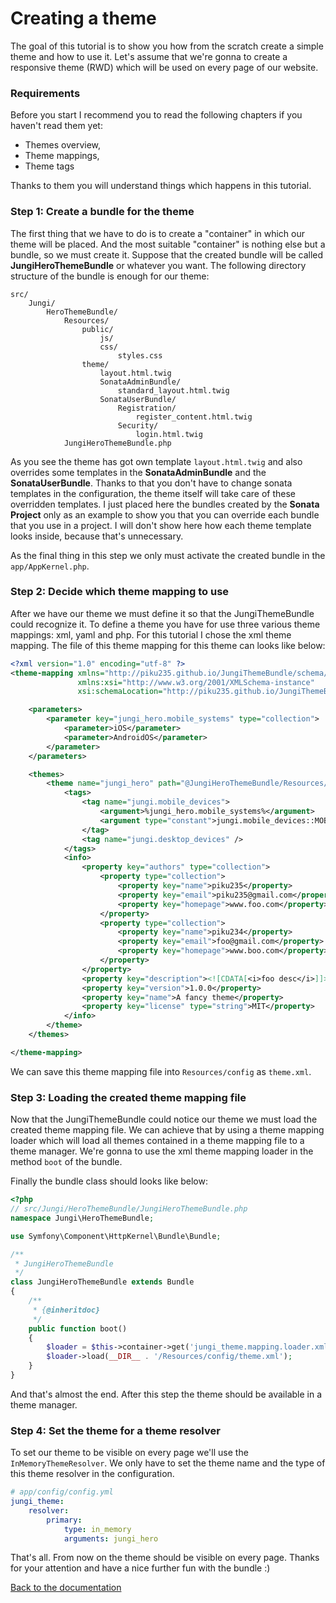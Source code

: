 Creating a theme
================

The goal of this tutorial is to show you how from the scratch create a simple theme and how to use it. Let's assume that 
we're gonna to create a responsive theme (RWD) which will be used on every page of our website.

### Requirements

Before you start I recommend you to read the following chapters if you haven't read them yet:

* Themes overview,
* Theme mappings,
* Theme tags

Thanks to them you will understand things which happens in this tutorial.

### Step 1: Create a bundle for the theme

The first thing that we have to do is to create a "container" in which our theme will be placed. And the most suitable
"container" is nothing else but a bundle, so we must create it. Suppose that the created bundle will be called 
**JungiHeroThemeBundle** or whatever you want. The following directory structure of the bundle is enough for our theme:

```
src/
    Jungi/
        HeroThemeBundle/
            Resources/
                public/
                    js/
                    css/
                        styles.css
                theme/
                    layout.html.twig
                    SonataAdminBundle/
                        standard_layout.html.twig
                    SonataUserBundle/
                        Registration/
                            register_content.html.twig
                        Security/
                            login.html.twig
            JungiHeroThemeBundle.php
```

As you see the theme has got own template `layout.html.twig` and also overrides some templates in the **SonataAdminBundle**
and the **SonataUserBundle**. Thanks to that you don't have to change sonata templates in the configuration, the theme
itself will take care of these overridden templates. I just placed here the bundles created by the **Sonata Project** 
only as an example to show you that you can override each bundle that you use in a project. I will don't show here how 
each theme template looks inside, because that's unnecessary.

As the final thing in this step we only must activate the created bundle in the `app/AppKernel.php`. 

### Step 2: Decide which theme mapping to use

After we have our theme we must define it so that the JungiThemeBundle could recognize it. To define a theme you have for 
use three various theme mappings: xml, yaml and php. For this tutorial I chose the xml theme mapping. The file of this 
theme mapping for this theme can looks like below:

```xml
<?xml version="1.0" encoding="utf-8" ?>
<theme-mapping xmlns="http://piku235.github.io/JungiThemeBundle/schema/theme-mapping"
               xmlns:xsi="http://www.w3.org/2001/XMLSchema-instance"
               xsi:schemaLocation="http://piku235.github.io/JungiThemeBundle/schema/theme-mapping https://raw.githubusercontent.com/piku235/JungiThemeBundle/master/Mapping/Loader/schema/theme-1.0.xsd">

    <parameters>
        <parameter key="jungi_hero.mobile_systems" type="collection">
            <parameter>iOS</parameter>
            <parameter>AndroidOS</parameter>
        </parameter>
    </parameters>

    <themes>
        <theme name="jungi_hero" path="@JungiHeroThemeBundle/Resources/theme">
            <tags>
                <tag name="jungi.mobile_devices">
                    <argument>%jungi_hero.mobile_systems%</argument>
                    <argument type="constant">jungi.mobile_devices::MOBILE</argument>
                </tag>
                <tag name="jungi.desktop_devices" />
            </tags>
            <info>
                <property key="authors" type="collection">
                    <property type="collection">
                        <property key="name">piku235</property>
                        <property key="email">piku235@gmail.com</property>
                        <property key="homepage">www.foo.com</property>
                    </property>
                    <property type="collection">
                        <property key="name">piku234</property>
                        <property key="email">foo@gmail.com</property>
                        <property key="homepage">www.boo.com</property>
                    </property>
                </property>
                <property key="description"><![CDATA[<i>foo desc</i>]]></property>
                <property key="version">1.0.0</property>
                <property key="name">A fancy theme</property>
                <property key="license" type="string">MIT</property>
            </info>
        </theme>
    </themes>

</theme-mapping>
```

We can save this theme mapping file into `Resources/config` as `theme.xml`.

### Step 3: Loading the created theme mapping file

Now that the JungiThemeBundle could notice our theme we must load the created theme mapping file. We can achieve that by
using a theme mapping loader which will load all themes contained in a theme mapping file to a theme manager. We're gonna 
to use the xml theme mapping loader in the method `boot` of the bundle.

Finally the bundle class should looks like below:

```php
<?php
// src/Jungi/HeroThemeBundle/JungiHeroThemeBundle.php
namespace Jungi\HeroThemeBundle;

use Symfony\Component\HttpKernel\Bundle\Bundle;

/**
 * JungiHeroThemeBundle
 */
class JungiHeroThemeBundle extends Bundle
{
	/**
	 * {@inheritdoc}
	 */
	public function boot()
	{
	    $loader = $this->container->get('jungi_theme.mapping.loader.xml');
	    $loader->load(__DIR__ . '/Resources/config/theme.xml');
	}
}
```

And that's almost the end. After this step the theme should be available in a theme manager.

### Step 4: Set the theme for a theme resolver

To set our theme to be visible on every page we'll use the `InMemoryThemeResolver`. We only have to set the theme name 
and the type of this theme resolver in the configuration.

```yaml
# app/config/config.yml
jungi_theme:
    resolver:
        primary:
            type: in_memory
            arguments: jungi_hero
```

That's all. From now on the theme should be visible on every page. Thanks for your attention and have a nice further fun 
with the bundle :)

[Back to the documentation](https://github.com/piku235/JungiThemeBundle/blob/master/Resources/doc/index.md)